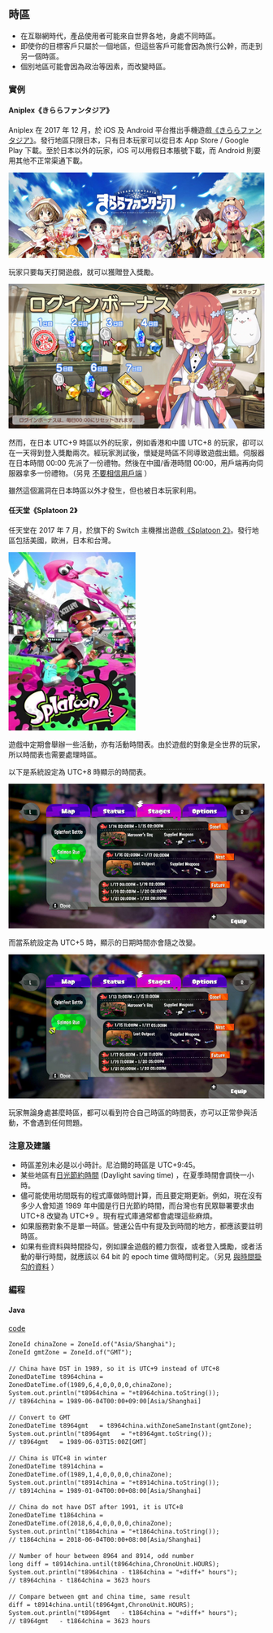 ## 時區

* 在互聯網時代，產品使用者可能來自世界各地，身處不同時區。
* 即使你的目標客戶只屬於一個地區，但這些客戶可能會因為旅行公幹，而走到另一個時區。
* 個別地區可能會因為政治等因素，而改變時區。

### 實例

#### Aniplex《きららファンタジア》

Aniplex 在 2017 年 12 月，於 iOS 及 Android 平台推出手機遊戲[《きららファンタジア》](https://kirarafantasia.com/)。發行地區只限日本，只有日本玩家可以從日本 App Store / Google Play 下載。至於日本以外的玩家，iOS 可以用假日本賬號下載，而 Android 則要用其他不正常渠通下載。

![きららファンタジア](../image/kirarafantasia_cover.jpg)

玩家只要每天打開遊戲，就可以獲贈登入獎勵。

![きららファンタジア login bonus](../image/kirarafantasia_loginbonus.jpg)

然而，在日本 UTC+9 時區以外的玩家，例如香港和中國 UTC+8 的玩家，卻可以在一天得到登入獎勵兩次。經玩家測試後，懷疑是時區不同導致遊戲出錯。伺服器在日本時間 00:00 先派了一份禮物。然後在中國/香港時間 00:00，用戶端再向伺服器拿多一份禮物。（另見 [不要相信用戶端](dont_trust_client.md) ）

雖然這個漏洞在日本時區以外才發生，但也被日本玩家利用。

#### 任天堂《Splatoon 2》

任天堂在 2017 年 7 月，於旗下的 Switch 主機推出遊戲[《Splatoon 2》](https://splatoon.nintendo.com/)。發行地區包括美國，歐洲，日本和台灣。

![Splatoon 2](../image/splatoon_cover.jpg)

遊戲中定期會舉辦一些活動，亦有活動時間表。由於遊戲的對象是全世界的玩家，所以時間表也需要處理時區。

以下是系統設定為 UTC+8 時顯示的時間表。

![Splatoon 2 time table tz8](../image/splatoon_tz8.jpg)

而當系統設定為 UTC+5 時，顯示的日期時間亦會隨之改變。

![Splatoon 2 time table tz5](../image/splatoon_tz5.jpg)

玩家無論身處甚麼時區，都可以看到符合自己時區的時間表，亦可以正常參與活動，不會遇到任何問題。

### 注意及建議

* 時區差別未必是以小時計。尼泊爾的時區是 UTC+9:45。
* 某些地區有[日光節約時間](https://zh.wikipedia.org/wiki/%E5%A4%8F%E6%97%B6%E5%88%B6) (Daylight saving time) ，在夏季時間會調快一小時。
* 儘可能使用坊間既有的程式庫做時間計算，而且要定期更新。例如，現在沒有多少人會知道 1989 年中國是行日光節約時間，而台灣也有民眾聯署要求由 UTC+8 改變為 UTC+9 。現有程式庫通常都會處理這些麻煩。
* 如果服務對象不是單一時區。營運公告中有提及到時間的地方，都應該要註明時區。
* 如果有些資料與時間掛勾，例如課金遊戲的體力恢復，或者登入獎勵，或者活動的舉行時間，就應該以 64 bit 的 epoch time 做時間判定。（另見 [與時間掛勾的資料](time_related_data.md) ）

### 編程

#### Java

[code](https://raw.githubusercontent.com/luzi82/devcommonsense/master/example/timezone/java/Example.java)

```
ZoneId chinaZone = ZoneId.of("Asia/Shanghai");
ZoneId gmtZone = ZoneId.of("GMT");

// China have DST in 1989, so it is UTC+9 instead of UTC+8
ZonedDateTime t8964china = ZonedDateTime.of(1989,6,4,0,0,0,0,chinaZone);
System.out.println("t8964china = "+t8964china.toString());
// t8964china = 1989-06-04T00:00+09:00[Asia/Shanghai]

// Convert to GMT
ZonedDateTime t8964gmt   = t8964china.withZoneSameInstant(gmtZone);
System.out.println("t8964gmt   = "+t8964gmt.toString());
// t8964gmt   = 1989-06-03T15:00Z[GMT]

// China is UTC+8 in winter
ZonedDateTime t8914china = ZonedDateTime.of(1989,1,4,0,0,0,0,chinaZone);
System.out.println("t8914china = "+t8914china.toString());
// t8914china = 1989-01-04T00:00+08:00[Asia/Shanghai]

// China do not have DST after 1991, it is UTC+8
ZonedDateTime t1864china = ZonedDateTime.of(2018,6,4,0,0,0,0,chinaZone);
System.out.println("t1864china = "+t1864china.toString());
// t1864china = 2018-06-04T00:00+08:00[Asia/Shanghai]

// Number of hour between 8964 and 8914, odd number
long diff = t8914china.until(t8964china,ChronoUnit.HOURS);
System.out.println("t8964china - t1864china = "+diff+" hours");
// t8964china - t1864china = 3623 hours

// Compare between gmt and china time, same result
diff = t8914china.until(t8964gmt,ChronoUnit.HOURS);
System.out.println("t8964gmt   - t1864china = "+diff+" hours");
// t8964gmt   - t1864china = 3623 hours
```
